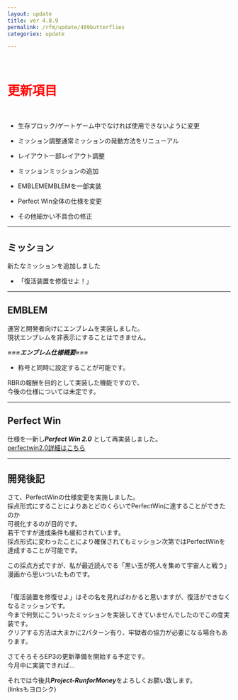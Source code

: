 ```yaml
---
layout: update
title: ver 4.8.9
permalink: /rfm/update/489butterflies 
categories: update

---
```

<br>
<h1 id="1"><font color="red">更新項目</font></h1><br>

+ <span class="red-badge">生存ブロック/ゲート</span>ゲーム中でなければ使用できないように変更 

+ <span class="blue-badge">ミッション調整</span>通常ミッションの発動方法をリニューアル 

+ <span class="green-badge">レイアウト</span>一部レイアウト調整    

+ <span class="red-badge">ミッション</span>ミッションの追加  

+ <span class="green-badge">EMBLEM</span>EMBLEMを一部実装  

+ <span class="yellow-badge">Perfect Win</span>全体の仕様を変更  

+ <span class="green-badge">その他</span>細かい不具合の修正 

----------------------------------------------------
## ミッション  

新たなミッションを追加しました  

+ 「復活装置を修復せよ！」

----------------------------------------------------
## EMBLEM  

運営と開発者向けにエンブレムを実装しました。<br>
現状エンブレムを非表示にすることはできません。<br>

***===エンブレム仕様概要===***<br>
+ 称号と同時に設定することが可能です。<br>


RBRの報酬を目的として実装した機能ですので、<br>
今後の仕様については未定です。<br>


----------------------------------------------------
## Perfect Win  

仕様を一新し***Perfect Win 2.0*** として再実装しました。  
[perfectwin2.0詳細はこちら]({{site.baseurl}}/rfm/perfectwin2)

----------------------------------------------------
## 開発後記  

さて、PerfectWinの仕様変更を実施しました。<br>
採点形式にすることによりあとどのくらいでPerfectWinに達することができたのか<br>
可視化するのが目的です。<br>
若干ですが達成条件も緩和されています。<br>
採点形式に変わったことにより確保されてもミッション次第ではPerfectWinを達成することが可能です。<br>

この採点方式ですが、私が最近読んでる「黒い玉が死人を集めて宇宙人と戦う」漫画から思いついたものです。<br><br>


「復活装置を修復せよ」はその名を見ればわかると思いますが、復活ができなくなるミッションです。<br>
今まで何気にこういったミッションを実装してきていませんでしたのでこの度実装です。<br>
クリアする方法は大まかに2パターン有り、牢獄者の協力が必要になる場合もあります。<br>

さてそろそろEP3の更新準備を開始する予定です。<br>
今月中に実装できれば...<br>


それでは今後共***Project-RunforMoney***をよろしくお願い致します。<br>
(linksもヨロシク)
